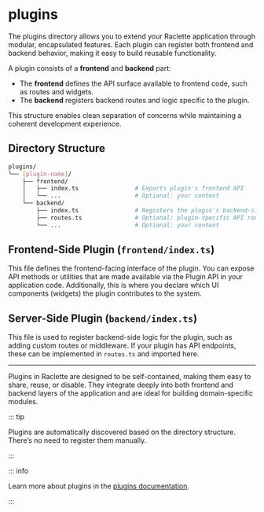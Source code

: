 # plugins

The plugins directory allows you to extend your Raclette application through modular, encapsulated features. Each plugin can register both frontend and backend behavior, making it easy to build reusable functionality.

A plugin consists of a **frontend** and **backend** part:

- The **frontend** defines the API surface available to frontend code, such as routes and widgets.
- The **backend** registers backend routes and logic specific to the plugin.

This structure enables clean separation of concerns while maintaining a coherent development experience.

## Directory Structure

```bash
plugins/
└── [plugin-name]/
    ├── frontend/
    │   ├── index.ts                # Exports plugin's frontend API
    │   └── ...                     # Optional: your content
    └── backend/
        ├── index.ts                # Registers the plugin's backend-side behavior
        ├── routes.ts               # Optional: plugin-specific API routes
        └── ...                     # Optional: your content
```

## Frontend-Side Plugin (`frontend/index.ts`)

This file defines the frontend-facing interface of the plugin. You can expose API methods or utilities that are made available via the Plugin API in your application code. Additionally, this is where you declare which UI components (widgets) the plugin contributes to the system.

## Server-Side Plugin (`backend/index.ts`)

This file is used to register backend-side logic for the plugin, such as adding custom routes or middleware. If your plugin has API endpoints, these can be implemented in `routes.ts` and imported here.

---

Plugins in Raclette are designed to be self-contained, making them easy to share, reuse, or disable. They integrate deeply into both frontend and backend layers of the application and are ideal for building domain-specific modules.

::: tip

Plugins are automatically discovered based on the directory structure. There’s no need to register them manually.

:::

::: info

Learn more about plugins in the [plugins documentation](/docs/plugin-development/api).

:::
